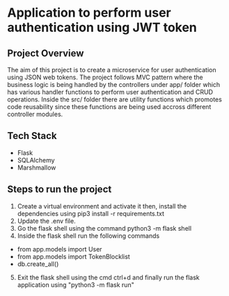 # Application to perform user authentication using JWT token

## Project Overview
The aim of this project is to create a microservice for user authentication using JSON web tokens. The project follows MVC pattern where the business logic is being handled by the controllers under app/ folder which has various handler functions to perform user authentication and CRUD operations. Inside the src/ folder there are utility functions which promotes code reusability since these functions are being used accross different controller modules.

## Tech Stack
- Flask
- SQLAlchemy
- Marshmallow

## Steps to run the project
1. Create a virtual environment and activate it then, install the dependencies using pip3 install -r requirements.txt
2. Update the .env file.
3. Go the flask shell using the command python3 -m flask shell
4. Inside the flask shell run the following commands
 - from app.models import User
 - from app.models import TokenBlocklist
 - db.create_all()
5. Exit the flask shell using the cmd ctrl+d and finally run the flask application using "python3 -m flask run"


